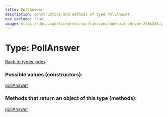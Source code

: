 ```yaml
---
title: PollAnswer
description: constructors and methods of type PollAnswer
nav_exclude: true
image: https://docs.madelineproto.xyz/favicons/android-chrome-256x256.png
---
```

# Type: PollAnswer
[Back to types index](index.md)



### Possible values (constructors):

[pollAnswer](../constructors/pollAnswer.md)  



### Methods that return an object of this type (methods):



[pollAnswer](../constructors/pollAnswer.md)  

